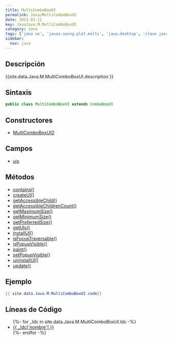 ```yaml
---
title: MultiComboBoxUI
permalink: Java/MultiComboBoxUI
date: 2021-01-11
key: JavaJava.M.MultiComboBoxUI
category: Java
tags: ['java se', 'javax.swing.plaf.multi', 'java.desktop', 'clase java', 'Java 1.0']
sidebar: 
  nav: java
---
```


## Descripción
{{site.data.Java.M.MultiComboBoxUI.description }}

## Sintaxis
~~~java
public class MultiComboBoxUI extends ComboBoxUI
~~~

## Constructores
* [MultiComboBoxUI()](/Java/MultiComboBoxUI/MultiComboBoxUI/)

## Campos
* [uis](/Java/MultiComboBoxUI/uis)

## Métodos
* [contains()](/Java/MultiComboBoxUI/contains)
* [createUI()](/Java/MultiComboBoxUI/createUI)
* [getAccessibleChild()](/Java/MultiComboBoxUI/getAccessibleChild)
* [getAccessibleChildrenCount()](/Java/MultiComboBoxUI/getAccessibleChildrenCount)
* [getMaximumSize()](/Java/MultiComboBoxUI/getMaximumSize)
* [getMinimumSize()](/Java/MultiComboBoxUI/getMinimumSize)
* [getPreferredSize()](/Java/MultiComboBoxUI/getPreferredSize)
* [getUIs()](/Java/MultiComboBoxUI/getUIs)
* [installUI()](/Java/MultiComboBoxUI/installUI)
* [isFocusTraversable()](/Java/MultiComboBoxUI/isFocusTraversable)
* [isPopupVisible()](/Java/MultiComboBoxUI/isPopupVisible)
* [paint()](/Java/MultiComboBoxUI/paint)
* [setPopupVisible()](/Java/MultiComboBoxUI/setPopupVisible)
* [uninstallUI()](/Java/MultiComboBoxUI/uninstallUI)
* [update()](/Java/MultiComboBoxUI/update)

## Ejemplo
~~~java
{{ site.data.Java.M.MultiComboBoxUI.code}}
~~~

## Líneas de Código
<ul>
{%- for _ldc in site.data.Java.M.MultiComboBoxUI.ldc -%}
   <li>
       <a href="{{_ldc['url'] }}">{{ _ldc['nombre'] }}</a>
   </li>
{%- endfor -%}
</ul>
